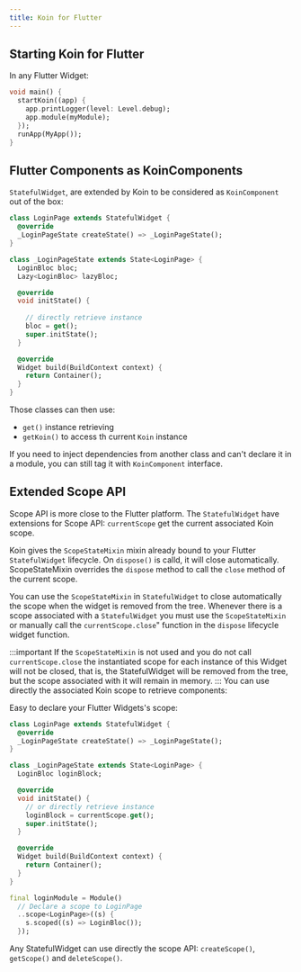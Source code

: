 ```yaml
---
title: Koin for Flutter
---
```

## Starting Koin for Flutter

In any Flutter Widget:

```dart
void main() {
  startKoin((app) {
    app.printLogger(level: Level.debug);
    app.module(myModule);
  });
  runApp(MyApp());
}
```

## Flutter Components as KoinComponents

`StatefulWidget`, are extended by Koin to be considered as `KoinComponent` out of the box:

```dart
class LoginPage extends StatefulWidget {
  @override
  _LoginPageState createState() => _LoginPageState();
}

class _LoginPageState extends State<LoginPage> {
  LoginBloc bloc;
  Lazy<LoginBloc> lazyBloc;

  @override
  void initState() {
   
    // directly retrieve instance
    bloc = get();
    super.initState();
  }

  @override
  Widget build(BuildContext context) {
    return Container();
  }
}
```

Those classes can then use:

* `get()` instance retrieving
* `getKoin()` to access th current `Koin` instance

If you need to inject dependencies from another class and can't declare it in a module, you can still tag it with `KoinComponent` interface.

## Extended Scope API 

Scope API is more close to the Flutter platform. The `StatefulWidget`  have extensions for Scope API: `currentScope` get the current associated Koin scope.  

Koin gives the `ScopeStateMixin` mixin already bound to your Flutter `StatefulWidget` lifecycle. On `dispose()` is calld, it will close automatically. ScopeStateMixin overrides the `dispose` method to call the `close` method of the current scope.

You can use the `ScopeStateMixin` in `StatefulWidget` to close automatically the scope when the widget is removed from the tree. Whenever there is a scope associated with a `StatefulWidget` you must use the `ScopeStateMixin` or manually call the `currentScope.close`" function in the `dispose` lifecycle widget function.

:::important
If the `ScopeStateMixin` is not used and you do not call `currentScope.close` the instantiated scope for each instance of this Widget will not be closed, that is, the StatefulWidget will be removed from the tree, but the scope associated with it will remain in memory.
:::
You can use directly the associated Koin scope to retrieve components:

Easy to declare your Flutter Widgets's scope:


```dart
class LoginPage extends StatefulWidget {
  @override
  _LoginPageState createState() => _LoginPageState();
}

class _LoginPageState extends State<LoginPage> {
  LoginBloc loginBlock;

  @override
  void initState() {
    // or directly retrieve instance
    loginBlock = currentScope.get();
    super.initState();
  }

  @override
  Widget build(BuildContext context) {
    return Container();
  }
}
```

```dart
final loginModule = Module()
  // Declare a scope to LoginPage
  ..scope<LoginPage>((s) {
    s.scoped((s) => LoginBloc());
  });
```


Any StatefulWidget can use directly the scope API: `createScope()`, `getScope()` and `deleteScope()`.


